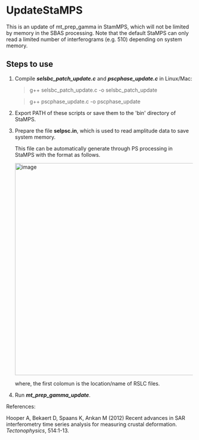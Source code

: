 # UpdateStaMPS
This is an update of mt_prep_gamma in StamMPS, which will not be limited by memory in the SBAS processing.
Note that the default StaMPS can only read a limited number of interferograms (e.g. 510) depending on system memory.

## Steps to use
1) Compile ***selsbc_patch_update.c*** and ***pscphase_update.c*** in Linux/Mac: 
   > g++ selsbc_patch_update.c -o selsbc_patch_update
   
   > g++ pscphase_update.c -o pscphase_update
2) Export PATH of these scripts or save them to the 'bin' directory of StaMPS.
3) Prepare the file **selpsc.in**, which is used to read amplitude data to save system memory.
   
   This file can be automatically generate through PS processing in StaMPS with the format as follows.
   
   <img width="573" alt="image" src="https://user-images.githubusercontent.com/114601224/201827065-77c5da5c-8e58-4b07-8167-55626e2ca744.png">
   
   where, the first colomun is the location/name of RSLC files.
4) Run ***mt_prep_gamma_update***.


References:

Hooper A, Bekaert D, Spaans K, Arıkan M (2012) Recent advances in SAR interferometry time series analysis for measuring crustal deformation. *Tectonophysics*, 514:1-13.
